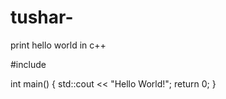 # tushar-
print hello world in c++

#include <iostream>

int main() {
    std::cout << "Hello World!";
    return 0;
}
